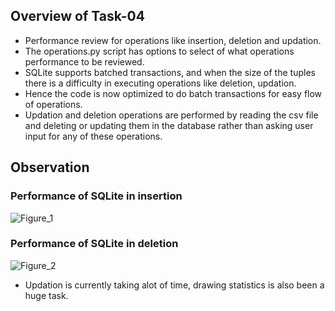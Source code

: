 ## Overview of Task-04
- Performance review for operations like insertion, deletion and updation.
- The operations.py script has options to select of what operations performance to be reviewed.
- SQLite supports batched transactions, and when the size of the tuples there is a difficulty in executing operations like deletion, updation.
- Hence the code is now optimized to do batch transactions for easy flow of operations.
- Updation and deletion operations are performed by reading the csv file and deleting or updating them in the database rather than asking user input for any of these operations.

## Observation

### Performance of SQLite in insertion
![Figure_1](https://github.com/MonikaK2409/SQLite/assets/142796975/216f7c98-f20e-4670-8900-3a7504283f5d)

### Performance of SQLite in deletion
![Figure_2](https://github.com/MonikaK2409/SQLite/assets/142796975/a8dd042c-6eb6-42f4-84a3-5644b4eb0277)

- Updation is currently taking alot of time, drawing statistics is also been a huge task.




